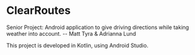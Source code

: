 # ClearRoutes
Senior Project: Android application to give driving directions while taking weather into account. -- Matt Tyra &amp; Adrianna Lund

This project is developed in Kotlin, using Android Studio.
